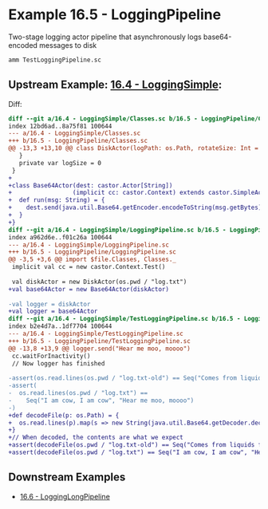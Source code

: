 # Example 16.5 - LoggingPipeline
Two-stage logging actor pipeline that asynchronously logs base64-encoded
messages to disk

```bash
amm TestLoggingPipeline.sc
```

## Upstream Example: [16.4 - LoggingSimple](https://github.com/handsonscala/handsonscala/tree/master/examples/16.4%20-%20LoggingSimple):
Diff:
```diff
diff --git a/16.4 - LoggingSimple/Classes.sc b/16.5 - LoggingPipeline/Classes.sc
index 12bd6ad..8a75f81 100644
--- a/16.4 - LoggingSimple/Classes.sc	
+++ b/16.5 - LoggingPipeline/Classes.sc	
@@ -13,3 +13,10 @@ class DiskActor(logPath: os.Path, rotateSize: Int = 50)
   }
   private var logSize = 0
 }
+
+class Base64Actor(dest: castor.Actor[String])
+                 (implicit cc: castor.Context) extends castor.SimpleActor[String]{
+  def run(msg: String) = {
+    dest.send(java.util.Base64.getEncoder.encodeToString(msg.getBytes))
+  }
+}
diff --git a/16.4 - LoggingSimple/LoggingPipeline.sc b/16.5 - LoggingPipeline/LoggingPipeline.sc
index a962d6e..f01c26a 100644
--- a/16.4 - LoggingSimple/LoggingPipeline.sc	
+++ b/16.5 - LoggingPipeline/LoggingPipeline.sc	
@@ -3,5 +3,6 @@ import $file.Classes, Classes._
 implicit val cc = new castor.Context.Test()
 
 val diskActor = new DiskActor(os.pwd / "log.txt")
+val base64Actor = new Base64Actor(diskActor)
 
-val logger = diskActor
+val logger = base64Actor
diff --git a/16.4 - LoggingSimple/TestLoggingPipeline.sc b/16.5 - LoggingPipeline/TestLoggingPipeline.sc
index b2e4d7a..1df7704 100644
--- a/16.4 - LoggingSimple/TestLoggingPipeline.sc	
+++ b/16.5 - LoggingPipeline/TestLoggingPipeline.sc	
@@ -13,8 +13,9 @@ logger.send("Hear me moo, moooo")
 cc.waitForInactivity()
 // Now logger has finished
 
-assert(os.read.lines(os.pwd / "log.txt-old") == Seq("Comes from liquids from my udder"))
-assert(
-  os.read.lines(os.pwd / "log.txt") ==
-    Seq("I am cow, I am cow", "Hear me moo, moooo")
-)
+def decodeFile(p: os.Path) = {
+  os.read.lines(p).map(s => new String(java.util.Base64.getDecoder.decode(s)))
+}
+// When decoded, the contents are what we expect
+assert(decodeFile(os.pwd / "log.txt-old") == Seq("Comes from liquids from my udder"))
+assert(decodeFile(os.pwd / "log.txt") == Seq("I am cow, I am cow", "Hear me moo, moooo"))
```
## Downstream Examples

- [16.6 - LoggingLongPipeline](https://github.com/handsonscala/handsonscala/tree/master/examples/16.6%20-%20LoggingLongPipeline)